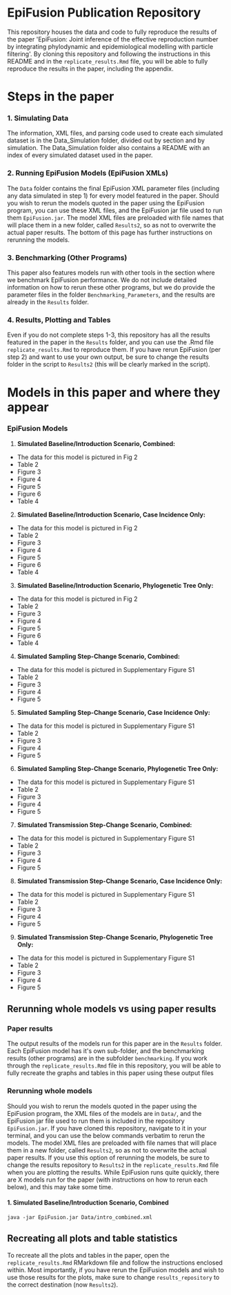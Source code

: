 # EpiFusion Publication Repository
This repository houses the data and code to fully reproduce the results of the paper 'EpiFusion: Joint inference of the effective reproduction number by integrating phylodynamic and epidemiological modelling with particle filtering'. By cloning this repository and following the instructions in this README and in the `replicate_results.Rmd` file, you will be able to fully reproduce the results in the paper, including the appendix.

# Steps in the paper
### 1. Simulating Data
The information, XML files, and parsing code used to create each simulated dataset is in the Data_Simulation folder, divided out by section and by simulation. The Data_Simulation folder also contains a README with an index of every simulated dataset used in the paper.

### 2. Running EpiFusion Models (EpiFusion XMLs)
The `Data` folder contains the final EpiFusion XML parameter files (including any data simulated in step 1) for every model featured in the paper. Should you wish to rerun the models quoted in the paper using the EpiFusion program, you can use these XML files, and the EpiFusion jar file used to run them `EpiFusion.jar`. The model XML files are preloaded with file names that will place them in a new folder, called `Results2`, so as not to overwrite the actual paper results. The bottom of this page has further instructions on rerunning the models.

### 3. Benchmarking (Other Programs)
This paper also features models run with other tools in the section where we benchmark EpiFusion performance. We do not include detailed information on how to rerun these other programs, but we do provide the parameter files in the folder `Benchmarking_Parameters`, and the results are already in the `Results` folder.

### 4. Results, Plotting and Tables
Even if you do not complete steps 1-3, this repository has all the results featured in the paper in the `Results` folder, and you can use the .Rmd file `replicate_results.Rmd` to reproduce them. If you have rerun EpiFusion (per step 2) and want to use your own output, be sure to change the results folder in the script to `Results2` (this will be clearly marked in the script).


# Models in this paper and where they appear
### EpiFusion Models
1. **Simulated Baseline/Introduction Scenario, Combined:**
* The data for this model is pictured in Fig 2
* Table 2
* Figure 3
* Figure 4
* Figure 5
* Figure 6
* Table 4
2. **Simulated Baseline/Introduction Scenario, Case Incidence Only:** 
* The data for this model is pictured in Fig 2
* Table 2
* Figure 3
* Figure 4
* Figure 5
* Figure 6
* Table 4
3. **Simulated Baseline/Introduction Scenario, Phylogenetic Tree Only:** 
* The data for this model is pictured in Fig 2
* Table 2
* Figure 3
* Figure 4
* Figure 5
* Figure 6
* Table 4
4. **Simulated Sampling Step-Change Scenario, Combined:** 
* The data for this model is pictured in Supplementary Figure S1
* Table 2
* Figure 3
* Figure 4
* Figure 5
5. **Simulated Sampling Step-Change Scenario, Case Incidence Only:** 
* The data for this model is pictured in Supplementary Figure S1
* Table 2
* Figure 3
* Figure 4
* Figure 5
6. **Simulated Sampling Step-Change Scenario, Phylogenetic Tree Only:** 
* The data for this model is pictured in Supplementary Figure S1
* Table 2
* Figure 3
* Figure 4
* Figure 5
7. **Simulated Transmission Step-Change Scenario, Combined:** 
* The data for this model is pictured in Supplementary Figure S1
* Table 2
* Figure 3
* Figure 4
* Figure 5
8. **Simulated Transmission Step-Change Scenario, Case Incidence Only:** 
* The data for this model is pictured in Supplementary Figure S1
* Table 2
* Figure 3
* Figure 4
* Figure 5
9. **Simulated Transmission Step-Change Scenario, Phylogenetic Tree Only:** 
* The data for this model is pictured in Supplementary Figure S1
* Table 2
* Figure 3
* Figure 4
* Figure 5

## Rerunning whole models vs using paper results
### Paper results
The output results of the models run for this paper are in the `Results` folder. Each EpiFusion model has it's own sub-folder, and the benchmarking results (other programs) are in the subfolder `benchmarking`. If you work through the `replicate_results.Rmd` file in this repository, you will be able to fully recreate the graphs and tables in this paper using these output files

### Rerunning whole models
Should you wish to rerun the models quoted in the paper using the EpiFusion program, the XML files of the models are in `Data/`, and the EpiFusion jar file used to run them is included in the repository `EpiFusion.jar`. If you have cloned this repository, navigate to it in your terminal, and you can use the below commands verbatim to rerun the models. The model XML files are preloaded with file names that will place them in a new folder, called `Results2`, so as not to overwrite the actual paper results. If you use this option of rerunning the models, be sure to change the results repository to `Results2` in the `replicate_results.Rmd` file when you are plotting the results. While EpiFusion runs quite quickly, there are X models run for the paper (with instructions on how to rerun each below), and this may take some time.

#### 1. Simulated Baseline/Introduction Scenario, Combined
```
java -jar EpiFusion.jar Data/intro_combined.xml
```

## Recreating all plots and table statistics
To recreate all the plots and tables in the paper, open the `replicate_results.Rmd` RMarkdown file and follow the instructions enclosed within. Most importantly, if you have rerun the EpiFusion models and wish to use those results for the plots, make sure to change `results_repository` to the correct destination (now `Results2`).

